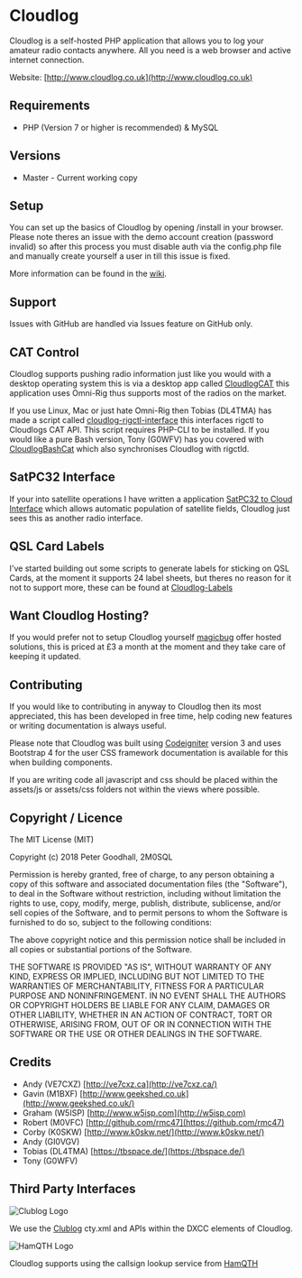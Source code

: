 # Cloudlog

Cloudlog is a self-hosted PHP application that allows you to log your amateur radio contacts anywhere. All you need is a web browser and active internet connection.

Website: [http://www.cloudlog.co.uk](http://www.cloudlog.co.uk)

## Requirements

* PHP (Version 7 or higher is recommended) & MySQL

## Versions

* Master - Current working copy

## Setup

You can set up the basics of Cloudlog by opening /install in your browser. Please note theres an issue with the demo account creation (password invalid) so after this process you must disable auth via the config.php file and manually create yourself a user in till this issue is fixed.

More information can be found in the [wiki](https://github.com/magicbug/Cloudlog/wiki).

## Support

Issues with GitHub are handled via Issues feature on GitHub only.

## CAT Control

Cloudlog supports pushing radio information just like you would with a desktop operating system this is via a desktop app called [CloudlogCAT](https://github.com/magicbug/CloudlogCAT/releases) this application uses Omni-Rig thus supports most of the radios on the market.

If you use Linux, Mac or just hate Omni-Rig then Tobias (DL4TMA) has made a script called [cloudlog-rigctl-interface](https://github.com/Manawyrm/cloudlog-rigctl-interface) this interfaces rigctl to Cloudlogs CAT API. This script requires PHP-CLI to be installed.  If you would like a pure Bash version, Tony (G0WFV) has you covered with [CloudlogBashCat](https://github.com/g0wfv/CloudlogBashCat) which also synchronises Cloudlog with rigctld.

## SatPC32 Interface

If your into satellite operations I have written a application [SatPC32 to Cloud Interface](https://github.com/magicbug/SatPC32-To-Cloudlog) which allows automatic population of satellite fields, Cloudlog just sees this as another radio interface.

## QSL Card Labels

I've started building out some scripts to generate labels for sticking on QSL Cards, at the moment it supports 24 label sheets, but theres no reason for it not to support more, these can be found at [Cloudlog-Labels](https://github.com/magicbug/cloudlog-labels)

## Want Cloudlog Hosting?

If you would prefer not to setup Cloudlog yourself [magicbug](https://magicbug.co.uk) offer hosted solutions, this is priced at £3 a month at the moment and they take care of keeping it updated.

## Contributing

If you would like to contributing in anyway to Cloudlog then its most appreciated, this has been developed in free time, help coding new features or writing documentation is always useful.

Please note that Cloudlog was built using [Codeigniter](https://www.codeigniter.com/docs) version 3 and uses Bootstrap 4 for the user CSS framework documentation is available for this when building components.

If you are writing code all javascript and css should be placed within the assets/js or assets/css folders not within the views where possible. 

## Copyright / Licence

The MIT License (MIT)

Copyright (c) 2018 Peter Goodhall, 2M0SQL

Permission is hereby granted, free of charge, to any person obtaining a copy
of this software and associated documentation files (the "Software"), to deal
in the Software without restriction, including without limitation the rights
to use, copy, modify, merge, publish, distribute, sublicense, and/or sell
copies of the Software, and to permit persons to whom the Software is
furnished to do so, subject to the following conditions:

The above copyright notice and this permission notice shall be included in all
copies or substantial portions of the Software.

THE SOFTWARE IS PROVIDED "AS IS", WITHOUT WARRANTY OF ANY KIND, EXPRESS OR
IMPLIED, INCLUDING BUT NOT LIMITED TO THE WARRANTIES OF MERCHANTABILITY,
FITNESS FOR A PARTICULAR PURPOSE AND NONINFRINGEMENT. IN NO EVENT SHALL THE
AUTHORS OR COPYRIGHT HOLDERS BE LIABLE FOR ANY CLAIM, DAMAGES OR OTHER
LIABILITY, WHETHER IN AN ACTION OF CONTRACT, TORT OR OTHERWISE, ARISING FROM,
OUT OF OR IN CONNECTION WITH THE SOFTWARE OR THE USE OR OTHER DEALINGS IN THE
SOFTWARE.

## Credits

* Andy (VE7CXZ)    [http://ve7cxz.ca](http://ve7cxz.ca/)
* Gavin (M1BXF)   [http://www.geekshed.co.uk](http://www.geekshed.co.uk/)
* Graham (W5ISP)  [http://www.w5isp.com](http://w5isp.com)
* Robert (M0VFC)  [http://github.com/rmc47](https://github.com/rmc47)
* Corby (K0SKW)	  [http://www.k0skw.net/](http://www.k0skw.net/)
* Andy (GI0VGV)
* Tobias (DL4TMA) [https://tbspace.de/](https://tbspace.de/)
* Tony (G0WFV)

## Third Party Interfaces

![Clublog Logo](http://www.clublog.org/images/clublog.png "Clublog Logo")

We use the [Clublog](http://www.clublog.org/) cty.xml and APIs within the DXCC elements of Cloudlog.

![HamQTH Logo](https://www.hamqth.com/images/hamqth_125x125.png "HamQTH Logo")

Cloudlog supports using the callsign lookup service from [HamQTH](https://www.hamqth.com)
